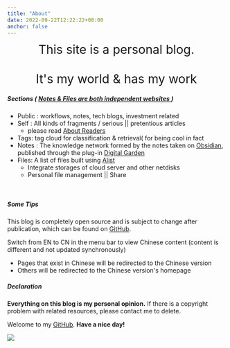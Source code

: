 ```yaml
---
title: "About"
date: 2022-09-22T12:22:22+08:00
anchor: false
---
```



<center><span style="font-size:28px">This site is a personal blog.   <br><br>It's my world & has my work</span></center>

##### Sections ( <u>Notes & Files are both independent websites </u> )

- Public : workflows, notes, tech blogs, investment related 
- Self : All kinds of fragments / serious || pretentious articles
	- please read [About Readers](https://eating.work/en/useless/about-readers/)
- Tags: tag cloud for classification & retrieval( for being cool in fact
- Notes : The knowledge network formed by the notes taken on <a href="https://obsidian.md/" target="_blank">Obsidian</a>, published through the plug-in <a href="https://github.com/oleeskild/obsidian-digital-garden" target="_blank">Digital Garden</a>
- Files: A list of files built using <a href="https://alist.nn.ci/" target="_blank">Alist</a>
	- Integrate storages of cloud server and other netdisks
	- Personal file management || Share
<br>

##### Some Tips
 This blog is completely open source and is subject to change after publication, which can be found on <a href="https://github.com/AlexLiu2022/blog" target="_blank">GitHub</a>.

Switch from EN to CN in the menu bar to view Chinese content (content is different and not updated synchronously)

- Pages that exist in Chinese  will be redirected to the Chinese version
- Others will be redirected to the Chinese version's homepage


##### Declaration

**Everything on this blog is my personal opinion.** If there is a copyright problem with related resources, please contact me to delete.<br>

Welcome to my <a href="https://github.com/AlexLiu2022" target="_blank">GitHub</a>. **Have a nice day!**

![](https://gcore.jsdelivr.net/gh/AlexLiu2022/resources/img/cloud.jpg)


<style>

.post-body {
margin-top: 2.7em !important;
}
#main {
	padding-top: 88px;
}
</style>

<script>
let title = document.querySelector('h1.post-title.p-name');
title.remove();
</script>